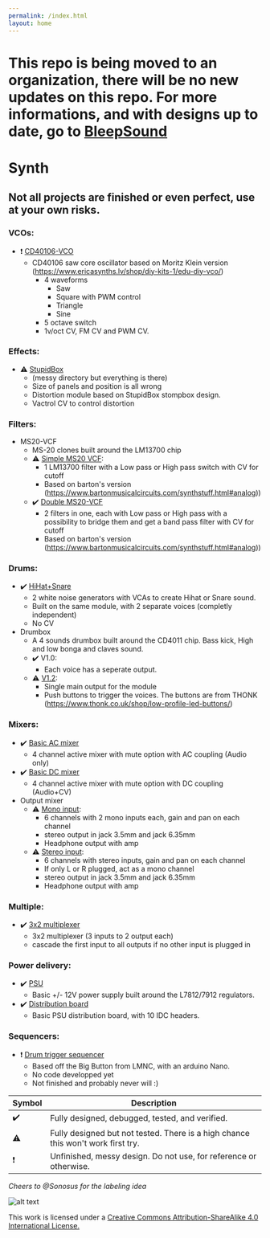 ```yaml
---
permalink: /index.html
layout: home
---
```


# This repo is being moved to an organization, there will be no new updates on this repo. For more informations, and with designs up to date, go to [BleepSound](https://github.com/orgs/BleepSound/repositories)


# Synth

## Not all projects are finished or even perfect, use at your own risks.

### VCOs:

- :exclamation: [CD40106-VCO](vco/cd40106)
    - CD40106 saw core oscillator based on Moritz Klein version (https://www.ericasynths.lv/shop/diy-kits-1/edu-diy-vco/)
        - 4 waveforms
            - Saw
            - Square with PWM control
            - Triangle
            - Sine
        - 5 octave switch
        - 1v/oct CV, FM CV and PWM CV.

### Effects:

- :warning: [StupidBox](stupidbox)
    - (messy directory but everything is there)
    - Size of panels and position is all wrong
    - Distortion module based on StupidBox stompbox design.
    - Vactrol CV to control distortion

### Filters:

- MS20-VCF
    - MS-20 clones built around the LM13700 chip
    - :warning: [Simple MS20 VCF](ms20_vcf/simple):
        - 1 LM13700 filter with a Low pass or High pass switch with CV for cutoff
        - Based on barton's version (https://www.bartonmusicalcircuits.com/synthstuff.html#analog))
    - :heavy_check_mark: [Double MS20-VCF](ms20_vcf/double)
        - 2 filters in one, each with Low pass or High pass with a possibility to bridge them and get a band pass filter with CV for cutoff
        - Based on barton's version (https://www.bartonmusicalcircuits.com/synthstuff.html#analog))

### Drums:

- :heavy_check_mark: [HiHat+Snare](hihat_snare/v1.1)
    - 2 white noise generators with VCAs to create Hihat or Snare sound.
    - Built on the same module, with 2 separate voices (completly independent)
    - No CV
- Drumbox
    - A 4 sounds drumbox built around the CD4011 chip. Bass kick, High and low bonga and claves sound.
    - :heavy_check_mark: V1.0:
        - Each voice has a seperate output.
    - :warning: [V1.2](drumbox):
        - Single main output for the module
        - Push buttons to trigger the voices. The buttons are from THONK (https://www.thonk.co.uk/shop/low-profile-led-buttons/)

### Mixers:

- :heavy_check_mark: [Basic AC mixer](mixers/basic-ac-mixer)
    - 4 channel active mixer with mute option with AC coupling (Audio only)
- :heavy_check_mark: [Basic DC mixer](mixers/basic-dc-mixer)
    - 4 channel active mixer with mute option with DC coupling (Audio+CV)
- Output mixer
    - :warning: [Mono input](mixers/output-mixer/mono_input):
        - 6 channels with 2 mono inputs each, gain and pan on each channel
        - stereo output in jack 3.5mm and jack 6.35mm
        - Headphone output with amp
    - :warning: [Stereo input](mixers/output-mixer/stereo_input):
        - 6 channels with stereo inputs, gain and pan on each channel
        - If only L or R plugged, act as a mono channel
        - stereo output in jack 3.5mm and jack 6.35mm
        - Headphone output with amp

### Multiple:

- :heavy_check_mark: [3x2 multiplexer](multiplexer/3x2)
    - 3x2 multiplexer (3 inputs to 2 output each)
    - cascade the first input to all outputs if no other input is plugged in

### Power delivery:

- :heavy_check_mark:  [PSU](power_supply/psu)
    - Basic +/- 12V power supply built around the L7812/7912 regulators.
-  :heavy_check_mark:  [Distribution board](power_supply/distributionboard)
    - Basic PSU distribution board, with 10 IDC headers.

### Sequencers:

- :exclamation: [Drum trigger sequencer](trigger_sequencer)
    - Based off the Big Button from LMNC, with an arduino Nano.
    - No code developped yet
    - Not finished and probably never will :)

| Symbol | Description |
| ----------- | ----------- |
| :heavy_check_mark: | Fully designed, debugged, tested, and verified. |
| :warning: | Fully designed but not tested. There is a high chance this won't work first try. |
| :exclamation: | Unfinished, messy design. Do not use, for reference or otherwise. |

*Cheers to @Sonosus for the labeling idea*

![alt text](https://i.creativecommons.org/l/by-sa/4.0/88x31.png)

This work is licensed under a [Creative Commons Attribution-ShareAlike 4.0 International License.](http://creativecommons.org/licenses/by-sa/4.0/)
